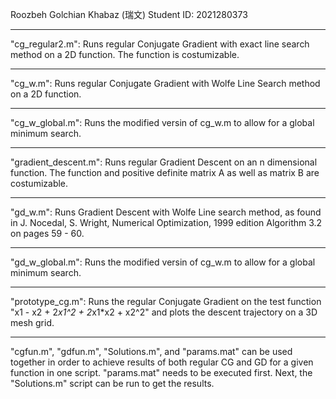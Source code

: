 Roozbeh Golchian Khabaz (瑞文) 
Student ID: 2021280373

***********************************

"cg_regular2.m":       Runs regular Conjugate Gradient with exact line search method on a 2D function. The function is costumizable. 

- - - - - - - - - - - - - - - - - - - - - - - - - - - - - - - - - - - - - - - - - - - - - - - - - - - - - - - - - - - - - - - - - - - -

"cg_w.m":              Runs regular Conjugate Gradient with Wolfe Line Search method on a 2D function. 

- - - - - - - - - - - - - - - - - - - - - - - - - - - - - - - - - - - - - - - - - - - - - - - - - - - - - - - - - - - - - - - - - - - -

"cg_w_global.m":       Runs the modified versin of cg_w.m to allow for a global minimum search. 

- - - - - - - - - - - - - - - - - - - - - - - - - - - - - - - - - - - - - - - - - - - - - - - - - - - - - - - - - - - - - - - - - - - -

"gradient_descent.m":  Runs regular Gradient Descent on an n dimensional function. The function and positive definite matrix A
                       as well as matrix B are costumizable. 

- - - - - - - - - - - - - - - - - - - - - - - - - - - - - - - - - - - - - - - - - - - - - - - - - - - - - - - - - - - - - - - - - - - -

"gd_w.m":              Runs Gradient Descent with Wolfe Line search method, as found in J. Nocedal, S. Wright, Numerical Optimization, 1999 edition
                       Algorithm 3.2 on pages 59 - 60. 
                                
- - - - - - - - - - - - - - - - - - - - - - - - - - - - - - - - - - - - - - - - - - - - - - - - - - - - - - - - - - - - - - - - - - - -

"gd_w_global.m":       Runs the modified versin of cg_w.m to allow for a global minimum search. 

- - - - - - - - - - - - - - - - - - - - - - - - - - - - - - - - - - - - - - - - - - - - - - - - - - - - - - - - - - - - - - - - - - - -

"prototype_cg.m":      Runs the regular Conjugate Gradient on the test function "x1 - x2 + 2*x1^2 + 2*x1*x2 + x2^2" and plots the descent 
                       trajectory on a 3D mesh grid. 

- - - - - - - - - - - - - - - - - - - - - - - - - - - - - - - - - - - - - - - - - - - - - - - - - - - - - - - - - - - - - - - - - - - -

"cgfun.m", "gdfun.m", "Solutions.m", and "params.mat" can be used together in order to achieve results of both regular CG and GD for a given function 
in one script. "params.mat" needs to be executed first. Next, the "Solutions.m" script can be run to get the results. 
